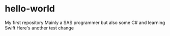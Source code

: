 # hello-world
My first repository
Mainly a SAS programmer but also some C# and learning Swift
Here's another test change
